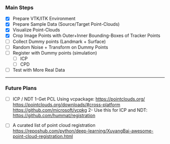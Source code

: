 ### Main Steps

- [x] Prepare VTK/ITK Environment
- [x] Prepare Sample Data (Source/Target  Point-Clouds)
- [x] Visualize Point-Clouds
- [x] Crop Image Points with Outer+Inner Bounding-Boxes of Tracker Points
- [ ] Collect Dummy points (Landmark + Surface)
- [ ] Random Noise + Transform on Dummy Points
- [ ] Register with Dummy points (simulation)
  - [ ] ICP
  - [ ] CPD
- [ ] Test with More Real Data

---

### Future Plans

- [ ] ICP / NDT
  1-Get PCL Using vcpackage:
      https://pointclouds.org/
      https://pointclouds.org/downloads/#cross-platform
      https://github.com/microsoft/vcpkg
  2- Use this for ICP and NDT:
      https://github.com/hummat/registration

- [ ] A curated list of point cloud registration
	https://reposhub.com/python/deep-learning/XuyangBai-awesome-point-cloud-registration.html